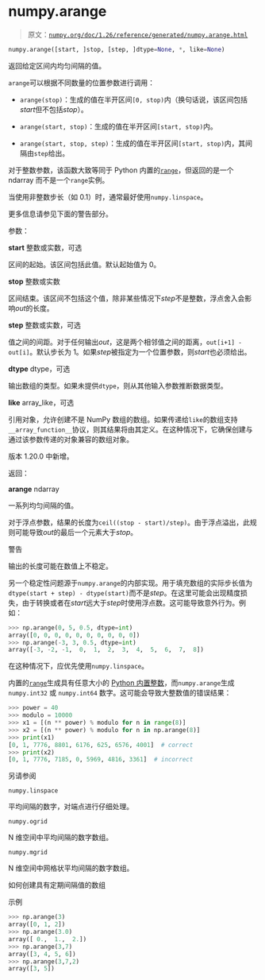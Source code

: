 # numpy.arange

> 原文：[`numpy.org/doc/1.26/reference/generated/numpy.arange.html`](https://numpy.org/doc/1.26/reference/generated/numpy.arange.html)

```py
numpy.arange([start, ]stop, [step, ]dtype=None, *, like=None)
```

返回给定区间内均匀间隔的值。

`arange`可以根据不同数量的位置参数进行调用：

+   `arange(stop)`：生成的值在半开区间`[0, stop)`内（换句话说，该区间包括*start*但不包括*stop*）。

+   `arange(start, stop)`：生成的值在半开区间`[start, stop)`内。

+   `arange(start, stop, step)`：生成的值在半开区间`[start, stop)`内，其间隔由`step`给出。

对于整数参数，该函数大致等同于 Python 内置的[`range`](https://docs.python.org/3/library/stdtypes.html#range "(在 Python v3.11 中)")，但返回的是一个 ndarray 而不是一个`range`实例。

当使用非整数步长（如 0.1）时，通常最好使用`numpy.linspace`。

更多信息请参见下面的警告部分。

参数：

**start** 整数或实数，可选

区间的起始。该区间包括此值。默认起始值为 0。

**stop** 整数或实数

区间结束。该区间不包括这个值，除非某些情况下*step*不是整数，浮点舍入会影响*out*的长度。

**step** 整数或实数，可选

值之间的间距。对于任何输出*out*，这是两个相邻值之间的距离，`out[i+1] - out[i]`。默认步长为 1。如果*step*被指定为一个位置参数，则*start*也必须给出。

**dtype** dtype，可选

输出数组的类型。如果未提供`dtype`，则从其他输入参数推断数据类型。

**like** array_like，可选

引用对象，允许创建不是 NumPy 数组的数组。如果传递给`like`的数组支持`__array_function__`协议，则其结果将由其定义。在这种情况下，它确保创建与通过该参数传递的对象兼容的数组对象。

版本 1.20.0 中新增。

返回：

**arange** ndarray

一系列均匀间隔的值。

对于浮点参数，结果的长度为`ceil((stop - start)/step)`。由于浮点溢出，此规则可能导致*out*的最后一个元素大于*stop*。

警告

输出的长度可能在数值上不稳定。

另一个稳定性问题源于`numpy.arange`的内部实现。用于填充数组的实际步长值为`dtype(start + step) - dtype(start)`而不是*step*。在这里可能会出现精度损失，由于转换或者在*start*远大于*step*时使用浮点数。这可能导致意外行为。例如：

```py
>>> np.arange(0, 5, 0.5, dtype=int)
array([0, 0, 0, 0, 0, 0, 0, 0, 0, 0])
>>> np.arange(-3, 3, 0.5, dtype=int)
array([-3, -2, -1,  0,  1,  2,  3,  4,  5,  6,  7,  8]) 
```

在这种情况下，应优先使用`numpy.linspace`。

内置的[`range`](https://docs.python.org/3/library/stdtypes.html#range "(in Python v3.11)")生成具有任意大小的 [Python 内置整数](https://docs.python.org/3/c-api/long.html "(in Python v3.11)")，而`numpy.arange`生成 `numpy.int32` 或 `numpy.int64` 数字。这可能会导致大整数值的错误结果：

```py
>>> power = 40
>>> modulo = 10000
>>> x1 = [(n ** power) % modulo for n in range(8)]
>>> x2 = [(n ** power) % modulo for n in np.arange(8)]
>>> print(x1)
[0, 1, 7776, 8801, 6176, 625, 6576, 4001]  # correct
>>> print(x2)
[0, 1, 7776, 7185, 0, 5969, 4816, 3361]  # incorrect 
```

另请参阅

`numpy.linspace`

平均间隔的数字，对端点进行仔细处理。

`numpy.ogrid`

N 维空间中平均间隔的数字数组。

`numpy.mgrid`

N 维空间中网格状平均间隔的数字数组。

如何创建具有定期间隔值的数组

示例

```py
>>> np.arange(3)
array([0, 1, 2])
>>> np.arange(3.0)
array([ 0.,  1.,  2.])
>>> np.arange(3,7)
array([3, 4, 5, 6])
>>> np.arange(3,7,2)
array([3, 5]) 
```
